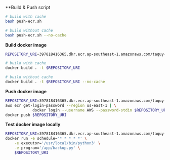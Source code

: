 
**Build & Push script
```bash
# build with cache
bash push-ecr.sh

# build without cache
bash push-ecr.sh --no-cache
```


**Build docker image**

```bash
REPOSITORY_URI=397818416365.dkr.ecr.ap-southeast-1.amazonaws.com/taquy-backup-cron

# build with cache
docker build . -t $REPOSITORY_URI

# build without cache
docker build . -t $REPOSITORY_URI --no-cache
```



**Push docker image**

```sh
REPOSITORY_URI=397818416365.dkr.ecr.ap-southeast-1.amazonaws.com/taquy-backup-cron
aws ecr get-login-password --region us-east-1 | \
            docker login --username AWS --password-stdin $REPOSITORY_URI --password-stdin
docker push $REPOSITORY_URI
```



**Test docker image locally**

```sh
REPOSITORY_URI=397818416365.dkr.ecr.ap-southeast-1.amazonaws.com/taquy-backup-cron
docker run -e schedule='* * * * *' \
    -e executor='/usr/local/bin/python3' \
    -e program='/app/backup.py' \
    $REPOSITORY_URI

```

